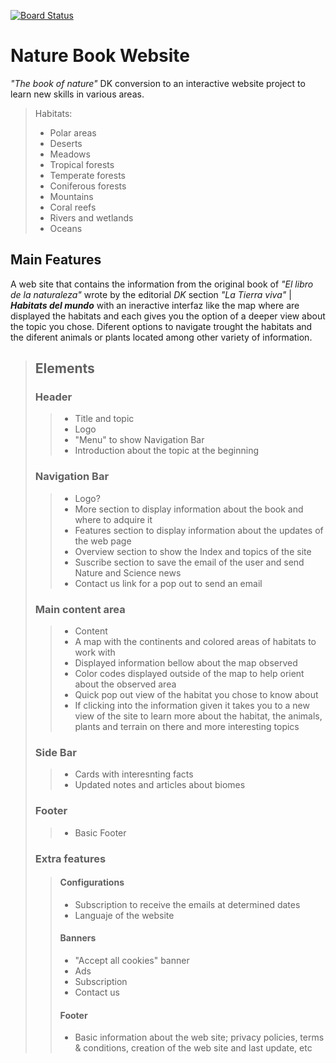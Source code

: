 [![Board Status](https://dev.azure.com/NatureBookWebsite/efb171d0-1c67-4778-8347-fa4beb9a7d02/2562574e-9b7c-4922-a5b7-a5ec2773e34f/_apis/work/boardbadge/95cbc268-308d-4c73-94f9-f2121481711d?columnOptions=1)](https://dev.azure.com/NatureBookWebsite/efb171d0-1c67-4778-8347-fa4beb9a7d02/_boards/board/t/2562574e-9b7c-4922-a5b7-a5ec2773e34f/Microsoft.RequirementCategory/)
# Nature Book Website
 *"The book of nature"* DK conversion to an interactive website project to learn new skills in various areas. 

>Habitats:
>- Polar areas
>- Deserts
>- Meadows
>- Tropical forests
>- Temperate forests
>- Coniferous forests
>- Mountains
>- Coral reefs
>- Rivers and wetlands
>- Oceans

## Main Features
A web site that contains the information from the original book of *"El libro de la naturaleza"* wrote by the editorial *DK* section *"La Tierra viva"* | ***Habitats del mundo*** with an ineractive interfaz like the map where are displayed the habitats and each gives you the option of a deeper view about the topic you chose.
Diferent options to navigate trought the habitats and the diferent animals or plants located among other variety of information. 

>## Elements
>### Header
>>- Title and topic
>>- Logo
>>- "Menu" to show Navigation Bar
>>- Introduction about the topic at the beginning 
>### Navigation Bar
>>- Logo?
>>- More section to display information about the book and where to adquire it
>>- Features section to display information about the updates of the web page
>>- Overview section to show the Index and topics of the site
>>- Suscribe section to save the email of the user and send  Nature and Science news
>>- Contact us link for a pop out to send an email
>### Main content area
>>- Content
>>- A map with the continents and colored areas of habitats to work with
>>- Displayed information bellow about the map observed
>>- Color codes displayed outside of the map to help orient about the observed area
>>- Quick pop out view of the habitat you chose to know about
>>- If clicking into the information given it takes you to a new view of the site to learn more about the habitat, the animals, plants and terrain on there and more interesting topics
>### Side Bar
>>- Cards with interesnting facts 
>>- Updated notes and articles  about biomes
>### Footer
>>- Basic Footer
>### Extra features
>>####  Configurations
>>- Subscription to receive the emails at determined dates
>>- Languaje of the website 
>>#### Banners
>>- "Accept all cookies" banner
>>- Ads 
>>- Subscription
>>- Contact us
>>#### Footer
>>- Basic information about the web site; privacy policies, terms & conditions, creation of the web site and last update, etc


